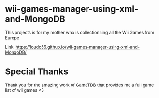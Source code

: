 # wii-games-manager-using-xml-and-MongoDB
This projects is for my mother who is collectionning all the Wii Games from Europe

Link: https://loudo56.github.io/wii-games-manager-using-xml-and-MongoDB/


# Special Thanks

Thank you for the amazing work of <a href="https://www.gametdb.com">GameTDB</a> that provides me a full game list of wii games <3 
